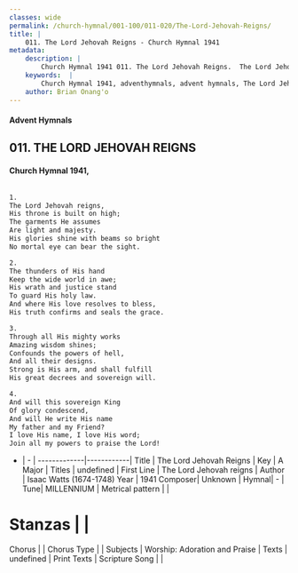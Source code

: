 ```yaml
---
classes: wide
permalink: /church-hymnal/001-100/011-020/The-Lord-Jehovah-Reigns/
title: |
    011. The Lord Jehovah Reigns - Church Hymnal 1941
metadata:
    description: |
        Church Hymnal 1941 011. The Lord Jehovah Reigns.  The Lord Jehovah reigns,  His throne is built on high;  The garments He assumes  Are light and majesty.  His glories shine with beams so bright  No mortal eye can bear the sight.  
    keywords:  |
        Church Hymnal 1941, adventhymnals, advent hymnals, The Lord Jehovah Reigns, The Lord Jehovah reigns. 
    author: Brian Onang'o
---
```


#### Advent Hymnals
## 011. THE LORD JEHOVAH REIGNS
####  Church Hymnal 1941,

```txt

1.
The Lord Jehovah reigns, 
His throne is built on high; 
The garments He assumes 
Are light and majesty. 
His glories shine with beams so bright 
No mortal eye can bear the sight. 

2.
The thunders of His hand 
Keep the wide world in awe; 
His wrath and justice stand 
To guard His holy law. 
And where His love resolves to bless, 
His truth confirms and seals the grace. 

3.
Through all His mighty works 
Amazing wisdom shines; 
Confounds the powers of hell, 
And all their designs. 
Strong is His arm, and shall fulfill 
His great decrees and sovereign will. 

4.
And will this sovereign King 
Of glory condescend, 
And will He write His name 
My father and my Friend? 
I love His name, I love His word; 
Join all my powers to praise the Lord!


```

- |   -  |
-------------|------------|
Title | The Lord Jehovah Reigns |
Key | A Major |
Titles | undefined |
First Line | The Lord Jehovah reigns |
Author | Isaac Watts (1674-1748)
Year | 1941
Composer| Unknown |
Hymnal|  - |
Tune| MILLENNIUM |
Metrical pattern | |
# Stanzas |  |
Chorus |  |
Chorus Type |  |
Subjects | Worship: Adoration and Praise |
Texts | undefined |
Print Texts | 
Scripture Song |  |
    
